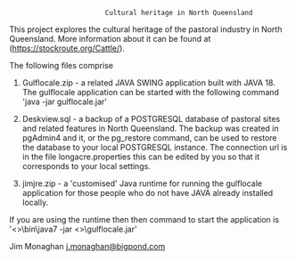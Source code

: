                             Cultural heritage in North Queensland

This project explores the cultural heritage of the pastoral industry in North Queensland.
More information about it can be found at (https://stockroute.org/Cattle/).

The following files comprise

1. Gulflocale.zip -  a related JAVA SWING application built with JAVA 18.
The gulflocale application can be started with the following command  'java -jar gulflocale.jar'
  
3. Deskview.sql - a backup of a POSTGRESQL database of pastoral sites and related features in North Queensland.
The backup was created in pgAdmin4 and it, or the pg_restore command, can be used to restore the database to
your local POSTGRESQL instance. The connection url is in the file longacre.properties this can be edited by you
so that it corresponds to your local settings.
   
4. jimjre.zip - a 'customised' Java runtime for running the gulflocale application for those people who do  not
have JAVA already installed locally.

If you are using the runtime then then command to start the application is
'<<your local path>>\bin\java7 -jar <<your localpath>>\gulflocale.jar'

Jim Monaghan
j.monaghan@bigpond.com


